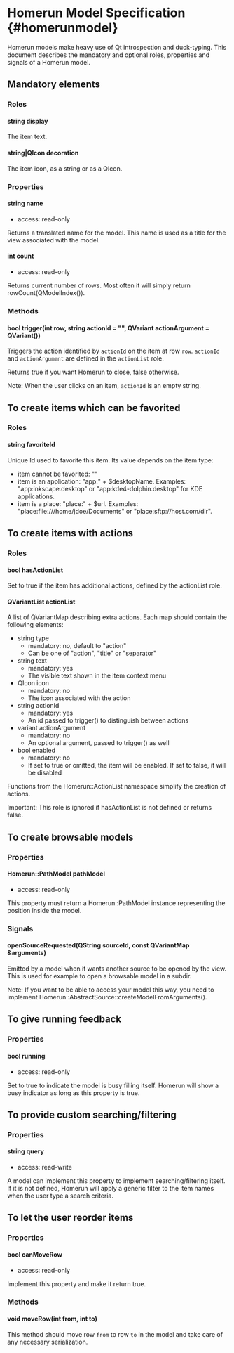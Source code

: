 Homerun Model Specification {#homerunmodel}
===========================

Homerun models make heavy use of Qt introspection and duck-typing. This
document describes the mandatory and optional roles, properties and signals of a
Homerun model.

## Mandatory elements

### Roles
#### string display

The item text.

#### string|QIcon decoration

The item icon, as a string or as a QIcon.

### Properties
#### string name
- access: read-only

Returns a translated name for the model. This name is used as a title for the
view associated with the model.

#### int count
- access: read-only

Returns current number of rows. Most often it will simply return
rowCount(QModelIndex()).

### Methods
#### bool trigger(int row, string actionId = "", QVariant actionArgument = QVariant())

Triggers the action identified by `actionId` on the item at row `row`.
`actionId` and `actionArgument` are defined in the `actionList` role.

Returns true if you want Homerun to close, false otherwise.

Note: When the user clicks on an item, `actionId` is an empty string.




## To create items which can be favorited

### Roles
#### string favoriteId

Unique Id used to favorite this item. Its value depends on the item type:

- item cannot be favorited: ""
- item is an application: "app:" + $desktopName.
  Examples: "app:inkscape.desktop" or "app:kde4-dolphin.desktop" for KDE applications.
- item is a place: "place:" + $url.
  Examples: "place:file:///home/jdoe/Documents" or "place:sftp://host.com/dir".




## To create items with actions

### Roles
#### bool hasActionList

Set to true if the item has additional actions, defined by the actionList
role.

#### QVariantList actionList

A list of QVariantMap describing extra actions. Each map should contain the
following elements:

- string type
    - mandatory: no, default to "action"
    - Can be one of "action", "title" or "separator"
- string text
    - mandatory: yes
    - The visible text shown in the item context menu
- QIcon icon
    - mandatory: no
    - The icon associated with the action
- string actionId
    - mandatory: yes
    - An id passed to trigger() to distinguish between actions
- variant actionArgument
    - mandatory: no
    - An optional argument, passed to trigger() as well
- bool enabled
    - mandatory: no
    - If set to true or omitted, the item will be enabled. If set to false, it will be disabled

Functions from the Homerun::ActionList namespace simplify the creation of
actions.

Important: This role is ignored if hasActionList is not defined or returns
false.




## To create browsable models

### Properties
#### Homerun::PathModel pathModel
- access: read-only

This property must return a Homerun::PathModel instance representing the
position inside the model.

### Signals
#### openSourceRequested(QString sourceId, const QVariantMap &arguments)

Emitted by a model when it wants another source to be opened by the view. This
is used for example to open a browsable model in a subdir.

Note: If you want to be able to access your model this way, you need to
implement Homerun::AbstractSource::createModelFromArguments().




## To give running feedback

### Properties
#### bool running
- access: read-only

Set to true to indicate the model is busy filling itself. Homerun will show a
busy indicator as long as this property is true.




## To provide custom searching/filtering

### Properties
#### string query
- access: read-write

A model can implement this property to implement searching/filtering itself. If
it is not defined, Homerun will apply a generic filter to the item names when
the user type a search criteria.




## To let the user reorder items

### Properties
#### bool canMoveRow
- access: read-only

Implement this property and make it return true.

### Methods
#### void moveRow(int from, int to)

This method should move row `from` to row `to` in the model and take care of
any necessary serialization.
